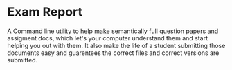 # Exam Report

A Command line utility to help make semantically full question papers and assigment docs, which let's your computer understand them and start helping you out with them. It also make the life of a student submitting those documents easy and guarentees the correct files and correct versions are submitted.